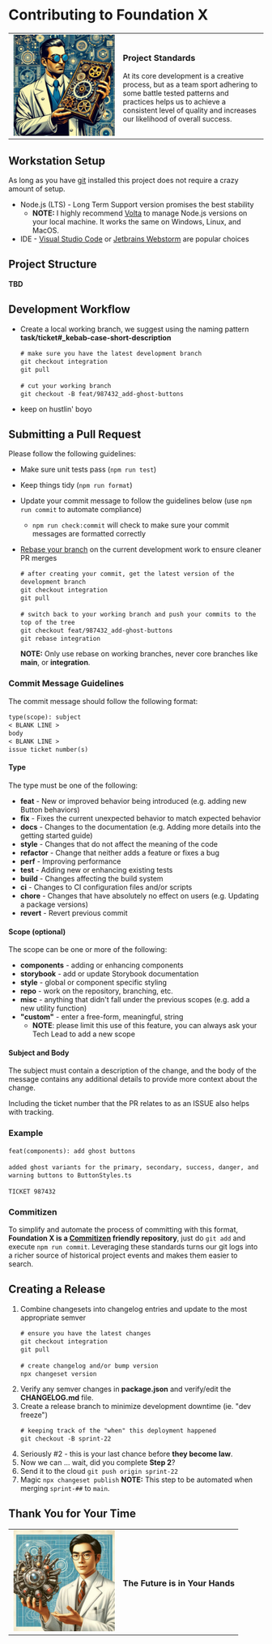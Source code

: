# Contributing to Foundation X

<table style="border:none">
  <tbody>
  <tr>
    <td style="border:none;min-width:205px;text-align:center">
      <img src="assets/steampunk.png" alt="Foundation-X Rulebook" style="min-width:200px;min-height:200px" width="200" height="200">
    </td>
    <td style="border:none">
      <h3>Project Standards</h3>
      <p>
        At its core development is a creative process, but as a team sport adhering to some battle tested
        patterns and practices helps us to achieve a consistent level of quality and increases our
        likelihood of overall success.
      </p>
    </td>
  </tr>
  </tbody>
</table>

## Workstation Setup

As long as you have [git](https://git-scm.com/) installed this project does not require a crazy amount of setup.

- Node.js (LTS) - Long Term Support version promises the best stability
  - **NOTE:** I highly recommend [Volta](https://volta.sh) to manage Node.js versions on your local machine. It works the same on Windows, Linux, and MacOS.
- IDE - [Visual Studio Code](https://code.visualstudio.com/) or [Jetbrains Webstorm](https://www.jetbrains.com/webstorm/) are popular choices

## Project Structure

**TBD**

## Development Workflow

- Create a local working branch, we suggest using the naming pattern **task/ticket#\_kebab-case-short-description**

  ```shell
  # make sure you have the latest development branch
  git checkout integration
  git pull

  # cut your working branch
  git checkout -B feat/987432_add-ghost-buttons
  ```

- keep on hustlin' boyo

## Submitting a Pull Request

Please follow the following guidelines:

- Make sure unit tests pass (`npm run test`)
- Keep things tidy (`npm run format`)
- Update your commit message to follow the guidelines below (use `npm run commit` to automate compliance)
  - `npm run check:commit` will check to make sure your commit messages are formatted correctly
- [Rebase your branch](https://www.youtube.com/watch?v=f1wnYdLEpgI) on the current development work to ensure cleaner PR merges

  ```shell
  # after creating your commit, get the latest version of the development branch
  git checkout integration
  git pull

  # switch back to your working branch and push your commits to the top of the tree
  git checkout feat/987432_add-ghost-buttons
  git rebase integration
  ```

  **NOTE:** Only use rebase on working branches, never core branches like **main**, or **integration**.

### Commit Message Guidelines

The commit message should follow the following format:

```plain
type(scope): subject
< BLANK LINE >
body
< BLANK LINE >
issue ticket number(s)
```

#### Type

The type must be one of the following:

- **feat** - New or improved behavior being introduced (e.g. adding new Button behaviors)
- **fix** - Fixes the current unexpected behavior to match expected behavior
- **docs** - Changes to the documentation (e.g. Adding more details into the getting started guide)
- **style** - Changes that do not affect the meaning of the code
- **refactor** - Change that neither adds a feature or fixes a bug
- **perf** - Improving performance
- **test** - Adding new or enhancing existing tests
- **build** - Changes affecting the build system
- **ci** - Changes to CI configuration files and/or scripts
- **chore** - Changes that have absolutely no effect on users (e.g. Updating a package versions)
- **revert** - Revert previous commit

#### Scope (optional)

The scope can be one or more of the following:

- **components** - adding or enhancing components
- **storybook** - add or update Storybook documentation
- **style** - global or component specific styling
- **repo** - work on the repository, branching, etc.
- **misc** - anything that didn't fall under the previous scopes (e.g. add a new utility function)
- **"custom"** - enter a free-form, meaningful, string
  - **NOTE**: please limit this use of this feature, you can always ask your Tech Lead to add a new scope

#### Subject and Body

The subject must contain a description of the change, and the body of the message contains any additional details to provide more context about the change.

Including the ticket number that the PR relates to as an ISSUE also helps with tracking.

### Example

```plain
feat(components): add ghost buttons

added ghost variants for the primary, secondary, success, danger, and warning buttons to ButtonStyles.ts

TICKET 987432
```

### Commitizen

To simplify and automate the process of committing with this format, **Foundation X is a [Commitizen](https://github.com/commitizen/cz-cli) friendly repository**, 
just do `git add` and execute `npm run commit`. Leveraging these standards turns our git logs into a richer source of historical project events and
makes them easier to search.

## Creating a Release

1. Combine changesets into changelog entries and update to the most appropriate semver
   ```shell
   # ensure you have the latest changes
   git checkout integration
   git pull
   
   # create changelog and/or bump version
   npx changeset version
   ```
2. Verify any semver changes in **package.json** and verify/edit the **CHANGELOG.md** file.
3. Create a release branch to minimize development downtime (ie. "dev freeze")
   ```shell
   # keeping track of the "when" this deployment happened
   git checkout -B sprint-22
   ```
4. Seriously #2 - this is your last chance before **they become law**.
5. Now we can ... wait, did you complete **Step 2**?
6. Send it to the cloud `git push origin sprint-22`
7. Magic `npx changeset publish` **NOTE:** This step to be automated when merging `sprint-##` to `main`.


## Thank You for Your Time

<table style="border:none">
  <tbody>
  <tr>
    <td style="border:none;min-width:205px;text-align:center">
      <img src="assets/science.png" alt="Scientist with gadget" style="min-width:200px;min-height:200px" width="200" height="200">
    </td>
    <td style="border:none">
      <h3>The Future is in Your Hands</h3>
    </td>
  </tr>
  </tbody>
</table>
